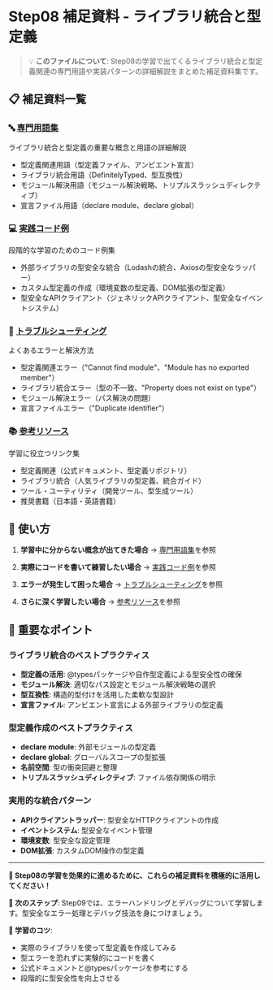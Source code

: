 # Step08 補足資料 - ライブラリ統合と型定義

> 💡 **このファイルについて**: Step08の学習で出てくるライブラリ統合と型定義関連の専門用語や実装パターンの詳細解説をまとめた補足資料集です。

## 📋 補足資料一覧

### 🔤 [専門用語集](./Step08_補足_専門用語集.md)
ライブラリ統合と型定義の重要な概念と用語の詳細解説
- 型定義関連用語（型定義ファイル、アンビエント宣言）
- ライブラリ統合用語（DefinitelyTyped、型互換性）
- モジュール解決用語（モジュール解決戦略、トリプルスラッシュディレクティブ）
- 宣言ファイル用語（declare module、declare global）

### 💻 [実践コード例](./Step08_補足_実践コード例.md)
段階的な学習のためのコード例集
- 外部ライブラリの型安全な統合（Lodashの統合、Axiosの型安全なラッパー）
- カスタム型定義の作成（環境変数の型定義、DOM拡張の型定義）
- 型安全なAPIクライアント（ジェネリックAPIクライアント、型安全なイベントシステム）

### 🚨 [トラブルシューティング](./Step08_補足_トラブルシューティング.md)
よくあるエラーと解決方法
- 型定義関連エラー（"Cannot find module"、"Module has no exported member"）
- ライブラリ統合エラー（型の不一致、"Property does not exist on type"）
- モジュール解決エラー（パス解決の問題）
- 宣言ファイルエラー（"Duplicate identifier"）

### 📚 [参考リソース](./Step08_補足_参考リソース.md)
学習に役立つリンク集
- 型定義関連（公式ドキュメント、型定義リポジトリ）
- ライブラリ統合（人気ライブラリの型定義、統合ガイド）
- ツール・ユーティリティ（開発ツール、型生成ツール）
- 推奨書籍（日本語・英語書籍）

## 🎯 使い方

1. **学習中に分からない概念が出てきた場合**
   → [専門用語集](./Step08_補足_専門用語集.md)を参照

2. **実際にコードを書いて練習したい場合**
   → [実践コード例](./Step08_補足_実践コード例.md)を参照

3. **エラーが発生して困った場合**
   → [トラブルシューティング](./Step08_補足_トラブルシューティング.md)を参照

4. **さらに深く学習したい場合**
   → [参考リソース](./Step08_補足_参考リソース.md)を参照

## 📌 重要なポイント

### ライブラリ統合のベストプラクティス
- **型定義の活用**: @typesパッケージや自作型定義による型安全性の確保
- **モジュール解決**: 適切なパス設定とモジュール解決戦略の選択
- **型互換性**: 構造的型付けを活用した柔軟な型設計
- **宣言ファイル**: アンビエント宣言による外部ライブラリの型定義

### 型定義作成のベストプラクティス
- **declare module**: 外部モジュールの型定義
- **declare global**: グローバルスコープの型拡張
- **名前空間**: 型の衝突回避と整理
- **トリプルスラッシュディレクティブ**: ファイル依存関係の明示

### 実用的な統合パターン
- **APIクライアントラッパー**: 型安全なHTTPクライアントの作成
- **イベントシステム**: 型安全なイベント管理
- **環境変数**: 型安全な設定管理
- **DOM拡張**: カスタムDOM操作の型定義

---

**🌟 Step08の学習を効果的に進めるために、これらの補足資料を積極的に活用してください！**

**📌 次のステップ**: Step09では、エラーハンドリングとデバッグについて学習します。型安全なエラー処理とデバッグ技法を身につけましょう。

**🎯 学習のコツ**: 
- 実際のライブラリを使って型定義を作成してみる
- 型エラーを恐れずに実験的にコードを書く
- 公式ドキュメントと@typesパッケージを参考にする
- 段階的に型安全性を向上させる